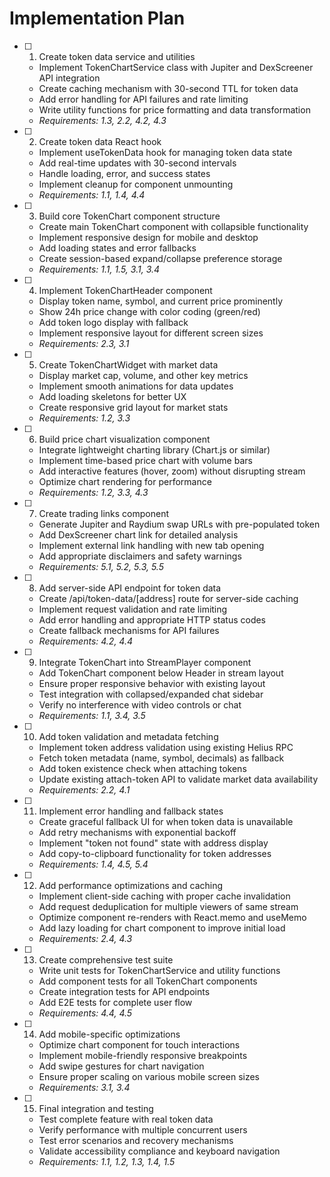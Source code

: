 # Implementation Plan

- [ ] 1. Create token data service and utilities
  - Implement TokenChartService class with Jupiter and DexScreener API integration
  - Create caching mechanism with 30-second TTL for token data
  - Add error handling for API failures and rate limiting
  - Write utility functions for price formatting and data transformation
  - _Requirements: 1.3, 2.2, 4.2, 4.3_

- [ ] 2. Create token data React hook
  - Implement useTokenData hook for managing token data state
  - Add real-time updates with 30-second intervals
  - Handle loading, error, and success states
  - Implement cleanup for component unmounting
  - _Requirements: 1.1, 1.4, 4.4_

- [ ] 3. Build core TokenChart component structure
  - Create main TokenChart component with collapsible functionality
  - Implement responsive design for mobile and desktop
  - Add loading states and error fallbacks
  - Create session-based expand/collapse preference storage
  - _Requirements: 1.1, 1.5, 3.1, 3.4_

- [ ] 4. Implement TokenChartHeader component
  - Display token name, symbol, and current price prominently
  - Show 24h price change with color coding (green/red)
  - Add token logo display with fallback
  - Implement responsive layout for different screen sizes
  - _Requirements: 2.3, 3.1_

- [ ] 5. Create TokenChartWidget with market data
  - Display market cap, volume, and other key metrics
  - Implement smooth animations for data updates
  - Add loading skeletons for better UX
  - Create responsive grid layout for market stats
  - _Requirements: 1.2, 3.3_

- [ ] 6. Build price chart visualization component
  - Integrate lightweight charting library (Chart.js or similar)
  - Implement time-based price chart with volume bars
  - Add interactive features (hover, zoom) without disrupting stream
  - Optimize chart rendering for performance
  - _Requirements: 1.2, 3.3, 4.3_

- [ ] 7. Create trading links component
  - Generate Jupiter and Raydium swap URLs with pre-populated token
  - Add DexScreener chart link for detailed analysis
  - Implement external link handling with new tab opening
  - Add appropriate disclaimers and safety warnings
  - _Requirements: 5.1, 5.2, 5.3, 5.5_

- [ ] 8. Add server-side API endpoint for token data
  - Create /api/token-data/[address] route for server-side caching
  - Implement request validation and rate limiting
  - Add error handling and appropriate HTTP status codes
  - Create fallback mechanisms for API failures
  - _Requirements: 4.2, 4.4_

- [ ] 9. Integrate TokenChart into StreamPlayer component
  - Add TokenChart component below Header in stream layout
  - Ensure proper responsive behavior with existing layout
  - Test integration with collapsed/expanded chat sidebar
  - Verify no interference with video controls or chat
  - _Requirements: 1.1, 3.4, 3.5_

- [ ] 10. Add token validation and metadata fetching
  - Implement token address validation using existing Helius RPC
  - Fetch token metadata (name, symbol, decimals) as fallback
  - Add token existence check when attaching tokens
  - Update existing attach-token API to validate market data availability
  - _Requirements: 2.2, 4.1_

- [ ] 11. Implement error handling and fallback states
  - Create graceful fallback UI for when token data is unavailable
  - Add retry mechanisms with exponential backoff
  - Implement "token not found" state with address display
  - Add copy-to-clipboard functionality for token addresses
  - _Requirements: 1.4, 4.5, 5.4_

- [ ] 12. Add performance optimizations and caching
  - Implement client-side caching with proper cache invalidation
  - Add request deduplication for multiple viewers of same stream
  - Optimize component re-renders with React.memo and useMemo
  - Add lazy loading for chart component to improve initial load
  - _Requirements: 2.4, 4.3_

- [ ] 13. Create comprehensive test suite
  - Write unit tests for TokenChartService and utility functions
  - Add component tests for all TokenChart components
  - Create integration tests for API endpoints
  - Add E2E tests for complete user flow
  - _Requirements: 4.4, 4.5_

- [ ] 14. Add mobile-specific optimizations
  - Optimize chart component for touch interactions
  - Implement mobile-friendly responsive breakpoints
  - Add swipe gestures for chart navigation
  - Ensure proper scaling on various mobile screen sizes
  - _Requirements: 3.1, 3.4_

- [ ] 15. Final integration and testing
  - Test complete feature with real token data
  - Verify performance with multiple concurrent users
  - Test error scenarios and recovery mechanisms
  - Validate accessibility compliance and keyboard navigation
  - _Requirements: 1.1, 1.2, 1.3, 1.4, 1.5_
